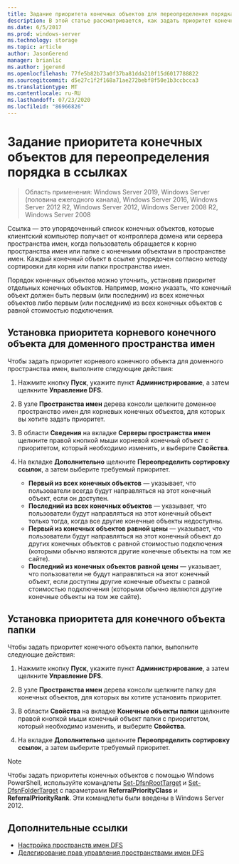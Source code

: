 ```yaml
---
title: Задание приоритета конечных объектов для переопределения порядка в ссылках
description: В этой статье рассматривается, как задать приоритет конечных объектов для переопределения порядка в ссылках.
ms.date: 6/5/2017
ms.prod: windows-server
ms.technology: storage
ms.topic: article
author: JasonGerend
manager: brianlic
ms.author: jgerend
ms.openlocfilehash: 77fe5b82b73a0f37ba81dda210f15d6017788822
ms.sourcegitcommit: d5e27c1f2f168a71ae272bebf8f50e1b3ccbcca3
ms.translationtype: MT
ms.contentlocale: ru-RU
ms.lasthandoff: 07/23/2020
ms.locfileid: "86966826"
---
```

# <a name="set-target-priority-to-override-referral-ordering"></a>Задание приоритета конечных объектов для переопределения порядка в ссылках

> Область применения: Windows Server 2019, Windows Server (половина ежегодного канала), Windows Server 2016, Windows Server 2012 R2, Windows Server 2012, Windows Server 2008 R2, Windows Server 2008

Ссылка — это упорядоченный список конечных объектов, которые клиентский компьютер получает от контроллера домена или сервера пространства имен, когда пользователь обращается к корню пространства имен или папке с конечными объектами в пространстве имен. Каждый конечный объект в ссылке упорядочен согласно методу сортировки для корня или папки пространства имен.

Порядок конечных объектов можно уточнить, установив приоритет отдельных конечных объектов. Например, можно указать, что конечный объект должен быть первым (или последним) из всех конечных объектов либо первым (или последним) из всех конечных объектов с равной стоимостью подключения.

## <a name="to-set-target-priority-on-a-root-target-for-a-domain-based-namespace"></a>Установка приоритета корневого конечного объекта для доменного пространства имен

Чтобы задать приоритет корневого конечного объекта для доменного пространства имен, выполните следующие действия:

1.  Нажмите кнопку **Пуск**, укажите пункт **Администрирование**, а затем щелкните **Управление DFS**.

2.  В узле **Пространства имен** дерева консоли щелкните доменное пространство имен для корневых конечных объектов, для которых вы хотите задать приоритет.

3.  В области **Сведения** на вкладке **Серверы пространства имен** щелкните правой кнопкой мыши корневой конечный объект с приоритетом, который необходимо изменить, и выберите **Свойства**.

4.  На вкладке **Дополнительно** щелкните **Переопределить сортировку ссылок**, а затем выберите требуемый приоритет.

    -   **Первый из всех конечных объектов** — указывает, что пользователи всегда будут направляться на этот конечный объект, если он доступен.
    -   **Последний из всех конечных объектов** — указывает, что пользователи будут направляться на этот конечный объект только тогда, когда все другие конечные объекты недоступны.
    -   **Первый из конечных объектов равной цены** — указывает, что пользователи будут направляться на этот конечный объект до других конечных объектов с равной стоимостью подключения (которыми обычно являются другие конечные объекты на том же сайте).
    -   **Последний из конечных объектов равной цены** — указывает, что пользователи не будут направляться на этот конечный объект, если доступны другие конечные объекты с равной стоимостью подключения (которыми обычно являются другие конечные объекты на том же сайте).

## <a name="to-set-target-priority-on-a-folder-target"></a>Установка приоритета для конечного объекта папки

Чтобы задать приоритет конечного объекта папки, выполните следующие действия:

1.  Нажмите кнопку **Пуск**, укажите пункт **Администрирование**, а затем щелкните **Управление DFS**.

2.  В узле **Пространства имен** дерева консоли щелкните папку для конечных объектов, для которых вы хотите установить приоритет.

3.  В области **Свойства** на вкладке **Конечные объекты папки** щелкните правой кнопкой мыши конечный объект папки с приоритетом, который необходимо изменить, и выберите **Свойства**.

4.  На вкладке **Дополнительно** щелкните **Переопределить сортировку ссылок**, а затем выберите требуемый приоритет.

> [!NOTE]
> Чтобы задать приоритеты конечных объектов с помощью Windows PowerShell, используйте командлеты [Set-DfsnRootTarget](/powershell/module/dfsr/update-dfsrconfigurationfromad?view=win10-ps) и [Set-DfsnFolderTarget](/powershell/module/dfsr/update-dfsrconfigurationfromad?view=win10-ps) с параметрами **ReferralPriorityClass** и **ReferralPriorityRank**. Эти командлеты были введены в Windows Server 2012.

## <a name="additional-references"></a>Дополнительные ссылки

-   [Настройка пространств имен DFS](tuning-dfs-namespaces.md)
-   [Делегирование прав управления пространствами имен DFS](delegate-management-permissions-for-dfs-namespaces.md)
